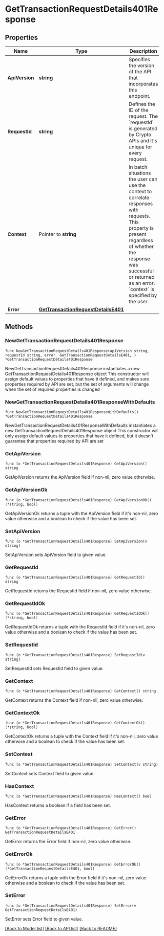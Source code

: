 # GetTransactionRequestDetails401Response

## Properties

Name | Type | Description | Notes
------------ | ------------- | ------------- | -------------
**ApiVersion** | **string** | Specifies the version of the API that incorporates this endpoint. | 
**RequestId** | **string** | Defines the ID of the request. The &#x60;requestId&#x60; is generated by Crypto APIs and it&#39;s unique for every request. | 
**Context** | Pointer to **string** | In batch situations the user can use the context to correlate responses with requests. This property is present regardless of whether the response was successful or returned as an error. &#x60;context&#x60; is specified by the user. | [optional] 
**Error** | [**GetTransactionRequestDetailsE401**](GetTransactionRequestDetailsE401.md) |  | 

## Methods

### NewGetTransactionRequestDetails401Response

`func NewGetTransactionRequestDetails401Response(apiVersion string, requestId string, error_ GetTransactionRequestDetailsE401, ) *GetTransactionRequestDetails401Response`

NewGetTransactionRequestDetails401Response instantiates a new GetTransactionRequestDetails401Response object
This constructor will assign default values to properties that have it defined,
and makes sure properties required by API are set, but the set of arguments
will change when the set of required properties is changed

### NewGetTransactionRequestDetails401ResponseWithDefaults

`func NewGetTransactionRequestDetails401ResponseWithDefaults() *GetTransactionRequestDetails401Response`

NewGetTransactionRequestDetails401ResponseWithDefaults instantiates a new GetTransactionRequestDetails401Response object
This constructor will only assign default values to properties that have it defined,
but it doesn't guarantee that properties required by API are set

### GetApiVersion

`func (o *GetTransactionRequestDetails401Response) GetApiVersion() string`

GetApiVersion returns the ApiVersion field if non-nil, zero value otherwise.

### GetApiVersionOk

`func (o *GetTransactionRequestDetails401Response) GetApiVersionOk() (*string, bool)`

GetApiVersionOk returns a tuple with the ApiVersion field if it's non-nil, zero value otherwise
and a boolean to check if the value has been set.

### SetApiVersion

`func (o *GetTransactionRequestDetails401Response) SetApiVersion(v string)`

SetApiVersion sets ApiVersion field to given value.


### GetRequestId

`func (o *GetTransactionRequestDetails401Response) GetRequestId() string`

GetRequestId returns the RequestId field if non-nil, zero value otherwise.

### GetRequestIdOk

`func (o *GetTransactionRequestDetails401Response) GetRequestIdOk() (*string, bool)`

GetRequestIdOk returns a tuple with the RequestId field if it's non-nil, zero value otherwise
and a boolean to check if the value has been set.

### SetRequestId

`func (o *GetTransactionRequestDetails401Response) SetRequestId(v string)`

SetRequestId sets RequestId field to given value.


### GetContext

`func (o *GetTransactionRequestDetails401Response) GetContext() string`

GetContext returns the Context field if non-nil, zero value otherwise.

### GetContextOk

`func (o *GetTransactionRequestDetails401Response) GetContextOk() (*string, bool)`

GetContextOk returns a tuple with the Context field if it's non-nil, zero value otherwise
and a boolean to check if the value has been set.

### SetContext

`func (o *GetTransactionRequestDetails401Response) SetContext(v string)`

SetContext sets Context field to given value.

### HasContext

`func (o *GetTransactionRequestDetails401Response) HasContext() bool`

HasContext returns a boolean if a field has been set.

### GetError

`func (o *GetTransactionRequestDetails401Response) GetError() GetTransactionRequestDetailsE401`

GetError returns the Error field if non-nil, zero value otherwise.

### GetErrorOk

`func (o *GetTransactionRequestDetails401Response) GetErrorOk() (*GetTransactionRequestDetailsE401, bool)`

GetErrorOk returns a tuple with the Error field if it's non-nil, zero value otherwise
and a boolean to check if the value has been set.

### SetError

`func (o *GetTransactionRequestDetails401Response) SetError(v GetTransactionRequestDetailsE401)`

SetError sets Error field to given value.



[[Back to Model list]](../README.md#documentation-for-models) [[Back to API list]](../README.md#documentation-for-api-endpoints) [[Back to README]](../README.md)


